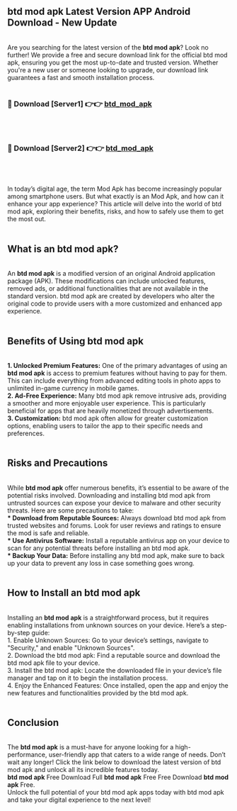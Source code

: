 ## btd mod apk Latest Version APP Android Download - New Update
<br>
Are you searching for the latest version of the <strong>btd mod apk</strong>? Look no further! We provide a free and secure download link for the official btd mod apk, ensuring you get the most up-to-date and trusted version. Whether you're a new user or someone looking to upgrade, our download link guarantees a fast and smooth installation process.
<br>
<br>
<h3>🔴 Download [Server1] 👉👉 <a href="https://modyolo.store/btd+mod+apk">btd_mod_apk</a></h3><br>
<br>
<h3>🔴 Download [Server2] 👉👉 <a href="https://modyolo.store/btd+mod+apk">btd_mod_apk</a></h3><br>
<br>
<br>
In today’s digital age, the term Mod Apk has become increasingly popular among smartphone users. But what exactly is an Mod Apk, and how can it enhance your app experience? This article will delve into the world of btd mod apk, exploring their benefits, risks, and how to safely use them to get the most out.
<br>
<br>
<h2>What is an btd mod apk?</h2>
<br>
An <strong>btd mod apk</strong> is a modified version of an original Android application package (APK). These modifications can include unlocked features, removed ads, or additional functionalities that are not available in the standard version. btd mod apk are created by developers who alter the original code to provide users with a more customized and enhanced app experience.
<br>
<br>
<h2>Benefits of Using btd mod apk</h2>
<br>
<strong> 1. Unlocked Premium Features:</strong> One of the primary advantages of using an <strong>btd mod apk</strong> is access to premium features without having to pay for them. This can include everything from advanced editing tools in photo apps to unlimited in-game currency in mobile games.
<br>
<strong> 2. Ad-Free Experience:</strong> Many btd mod apk remove intrusive ads, providing a smoother and more enjoyable user experience. This is particularly beneficial for apps that are heavily monetized through advertisements.
<br>
<strong> 3. Customization:</strong> btd mod apk often allow for greater customization options, enabling users to tailor the app to their specific needs and preferences.
<br>
<br>
<h2>Risks and Precautions</h2>
<br>
While <strong>btd mod apk</strong> offer numerous benefits, it’s essential to be aware of the potential risks involved. Downloading and installing btd mod apk from untrusted sources can expose your device to malware and other security threats. Here are some precautions to take:
<br>
<strong> * Download from Reputable Sources:</strong> Always download btd mod apk from trusted websites and forums. Look for user reviews and ratings to ensure the mod is safe and reliable.
<br>
<strong> * Use Antivirus Software:</strong> Install a reputable antivirus app on your device to scan for any potential threats before installing an btd mod apk.
<br>
<strong> * Backup Your Data:</strong> Before installing any btd mod apk, make sure to back up your data to prevent any loss in case something goes wrong.
<br>
<br>
<h2>How to Install an btd mod apk</h2>
<br>
Installing an <strong>btd mod apk</strong> is a straightforward process, but it requires enabling installations from unknown sources on your device. Here’s a step-by-step guide:
<br>
 1. Enable Unknown Sources: Go to your device’s settings, navigate to "Security," and enable "Unknown Sources".
<br>
 2. Download the btd mod apk: Find a reputable source and download the btd mod apk file to your device.
<br>
 3. Install the btd mod apk: Locate the downloaded file in your device’s file manager and tap on it to begin the installation process.
<br>
 4. Enjoy the Enhanced Features: Once installed, open the app and enjoy the new features and functionalities provided by the btd mod apk.
<br>
<br>
<h2><strong>Conclusion</strong></h2>
<br>
The <strong>btd mod apk</strong> is a must-have for anyone looking for a high-performance, user-friendly app that caters to a wide range of needs. Don’t wait any longer! Click the link below to download the latest version of btd mod apk and unlock all its incredible features today.
<br>
<strong>btd mod apk</strong> Free Download Full <strong>btd mod apk</strong> Free Free Download <strong>btd mod apk</strong> Free.
<br>
Unlock the full potential of your btd mod apk apps today with btd mod apk and take your digital experience to the next level!